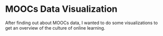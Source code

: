 # MOOCs Data Visualization
After finding out about MOOCs data, I wanted to do some visualizations to get an overview of the culture of online learning.
